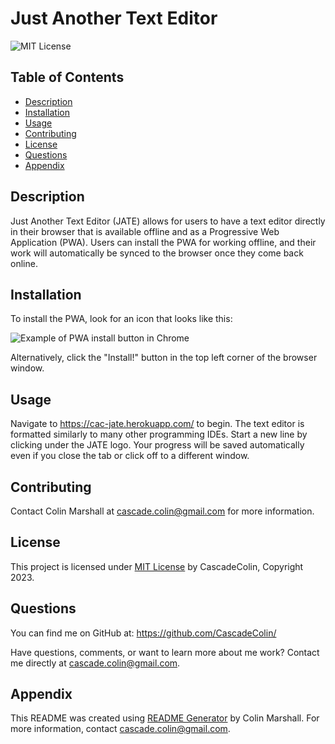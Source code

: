 # Just Another Text Editor

![MIT License](https://img.shields.io/badge/License-MIT-brightgreen)

## Table of Contents

- [Description](#description)
- [Installation](#installation)
- [Usage](#usage)
- [Contributing](#contributing)
- [License](#license)
- [Questions](#questions)
- [Appendix](#appendix)

## Description

Just Another Text Editor (JATE) allows for users to have a text editor directly in their browser that is available offline and as a Progressive Web Application (PWA). Users can install the PWA for working offline, and their work will automatically be synced to the browser once they come back online.

## Installation

To install the PWA, look for an icon that looks like this:

![Example of PWA install button in Chrome](./Assets/PWA.PNG)

Alternatively, click the "Install!" button in the top left corner of the browser window.

## Usage

Navigate to https://cac-jate.herokuapp.com/ to begin. The text editor is formatted similarly to many other programming IDEs. Start a new line by clicking under the JATE logo. Your progress will be saved automatically even if you close the tab or click off to a different window.

## Contributing

Contact Colin Marshall at cascade.colin@gmail.com for more information.

## License

This project is licensed under [MIT License](https://opensource.org/licenses/MIT) by CascadeColin, Copyright 2023.

## Questions

You can find me on GitHub at: https://github.com/CascadeColin/

Have questions, comments, or want to learn more about me work? Contact me directly at cascade.colin@gmail.com.

## Appendix

This README was created using [README Generator](https://github.com/CascadeColin/README-Generator) by Colin Marshall. For more information, contact cascade.colin@gmail.com.
